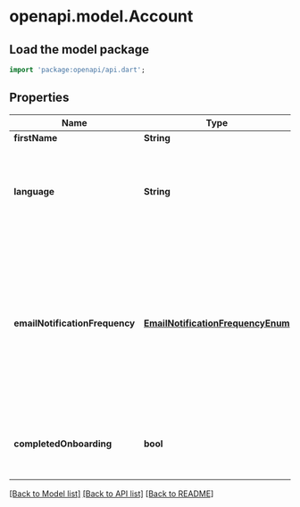 # openapi.model.Account

## Load the model package
```dart
import 'package:openapi/api.dart';
```

## Properties
Name | Type | Description | Notes
------------ | ------------- | ------------- | -------------
**firstName** | **String** |  | [optional] 
**language** | **String** | An ISO 639 language code (with optional variant) selected by the user. Ex: en-GB. | [optional] 
**emailNotificationFrequency** | [**EmailNotificationFrequencyEnum**](EmailNotificationFrequencyEnum.md) | The maximum frequency at which the user wants to receive email notifications.  * `instant` - instant * `daily` - daily * `weekly` - weekly * `never` - never | [optional] 
**completedOnboarding** | **bool** | Indicates whether the user has completed the onboarding. | [optional] 

[[Back to Model list]](../README.md#documentation-for-models) [[Back to API list]](../README.md#documentation-for-api-endpoints) [[Back to README]](../README.md)


